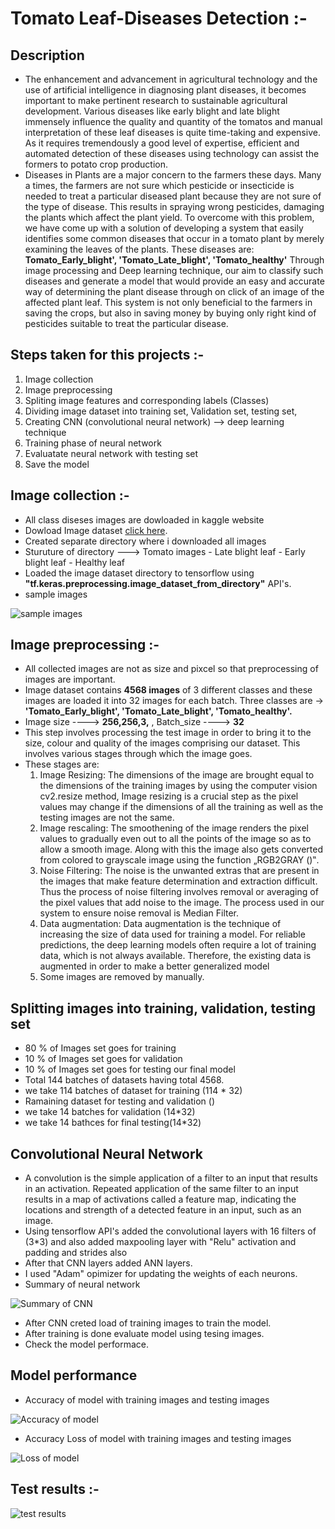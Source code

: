 # Tomato Leaf-Diseases Detection :-
## Description
* The  enhancement and advancement  in  agricultural technology  and  the  use  of  artificial  intelligence  in diagnosing  plant  diseases,  it  becomes  important  to  make pertinent  research  to  sustainable  agricultural development.  Various  diseases  like  early  blight  and  late blight immensely influence the quality and quantity of the tomatos and  manual  interpretation  of  these leaf diseases is  quite  time-taking  and  expensive.  As  it  requires tremendously  a  good  level  of  expertise,  efficient  and automated  detection  of  these  diseases  using technology can  assist the formers to  potato  crop production.  
* Diseases in Plants are  a  major concern to  the  farmers these days.  Many  a  times, the  farmers  are  not sure which pesticide or insecticide is needed to  treat a  particular  diseased  plant  because they are not sure of the type of disease. This results in spraying wrong pesticides, damaging the plants which affect the plant yield. To  overcome  with  this  problem,  we  have  come  up  with  a  solution  of  developing  a  system  that easily identifies some common diseases that occur in a tomato plant by merely examining the leaves of the plants. These diseases are: **Tomato_Early_blight', 'Tomato_Late_blight', 'Tomato_healthy'** Through image processing and Deep learning technique, our aim to classify such diseases and generate  a  model  that  would  provide  an  easy  and  accurate  way  of  determining  the  plant  disease through on click of an image of the affected plant leaf. This system is not only beneficial to the farmers in saving the crops, but also in  saving money by buying only right kind of pesticides suitable to treat the particular disease.  

## Steps taken for this projects :-
1. Image collection
2. Image preprocessing
3. Spliting image features and corresponding labels (Classes)
4. Dividing image dataset into training set, Validation set, testing set,
5. Creating CNN (convolutional neural network) --> deep learning technique
6. Training phase of neural network
7. Evaluatate neural network with testing set
8. Save the model

## Image collection :-
* All class diseses images are dowloaded in kaggle website
* Dowload Image dataset [click here](https://www.kaggle.com/datasets/emmarex/plantdisease).
* Created separate directory where i downloaded all images 
* Sturuture of directory ---> Tomato images
                                - Late blight leaf
                                - Early blight leaf
                                - Healthy leaf
* Loaded the image dataset directory to tensorflow using **"tf.keras.preprocessing.image_dataset_from_directory"** API's.
* sample images

![sample images](https://github.com/SagarGuttal/Tomato-Leaf-Diseases-Detection-/blob/main/Images/Sample%20images%20from%20dataset.png)


## Image preprocessing :-
* All collected images are not as size and pixcel so that preprocessing of images are important.
* Image dataset contains **4568 images** of 3 different classes and these images are loaded it into 32 images for each batch.
Three classes are -> **'Tomato_Early_blight', 'Tomato_Late_blight', 'Tomato_healthy'.**
* Image size ----> **256,256,3,** , Batch_size ----> **32**
* This step involves processing the  test image in order to bring it to the size, colour and quality of the images  comprising  our  dataset.  This  involves  various  stages  through  which  the  image  goes.  
* These stages are: 
   1. Image Resizing:  The dimensions of the image are brought equal to the dimensions of the training images by using the computer vision cv2.resize method, Image resizing is a crucial step as the pixel values may change if the dimensions of all the training as well as the testing images are not the same. 
   2. Image rescaling: The  smoothening of the image renders the pixel values to  gradually  even  out  to  all the points of the image so as to allow  a smooth image. Along with this the image also gets converted from colored to grayscale image using the function „RGB2GRAY ()‟. 
   3. Noise  Filtering: The noise is the unwanted extras that  are  present in  the  images that make feature determination  and  extraction  difficult.  Thus  the  process  of  noise  filtering  involves  removal  or averaging of the  pixel  values that  add  noise to the  image. The process  used  in our system  to  ensure noise removal is Median Filter.
   4. Data augmentation: Data augmentation is the technique of increasing the size of data used for training a model. For reliable predictions, the deep learning models often require a lot of training data, which is not always available. Therefore, the existing data is augmented in order to make a better generalized model
   5. Some images are removed by manually.
   

## Splitting images into training, validation, testing set
* 80 % of Images set goes for training
* 10 % of Images set goes for validation
* 10 % of Images set goes for testing our final model
* Total 144 batches of datasets having total 4568.
* we take 114 batches of dataset for training (114 * 32)
* Ramaining dataset for testing and validation ()
* we take 14 batches for validation (14*32)
* we take 14 bathces for final testing(14*32)

## Convolutional Neural Network
* A convolution is the simple application of a filter to an input that results in an activation. Repeated application of the same filter to an input results in a map of activations called a feature map, indicating the locations and strength of a detected feature in an input, such as an image.
* Using tensorflow API's added the convolutional layers with 16 filters of (3*3) and also added maxpooling layer with "Relu" activation and padding and strides also
* After that CNN layers added ANN layers.
* I used "Adam" opimizer for updating the weights of each neurons.
* Summary of neural network

![Summary of CNN](https://github.com/SagarGuttal/Tomato-Leaf-Diseases-Detection-/blob/main/Images/Model%20summary.png)

* After CNN creted load of training images to train the model.
* After training is done evaluate model using tesing images.
* Check the model performace.

## Model performance
*  Accuracy of model with training images and testing images

![Accuracy of model](https://github.com/SagarGuttal/Tomato-Leaf-Diseases-Detection-/blob/main/Images/model%20accuracy.png)

* Accuracy Loss of model with training images and testing images

![Loss of model](https://github.com/SagarGuttal/Tomato-Leaf-Diseases-Detection-/blob/main/Images/model%20loss.png)

## Test results :-

![test results](https://github.com/SagarGuttal/Tomato-Leaf-Diseases-Detection-/blob/main/Images/tested%20results.png)
